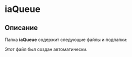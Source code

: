 # iaQueue

## Описание
Папка **iaQueue** содержит следующие файлы и подпапки:

Этот файл был создан автоматически.
